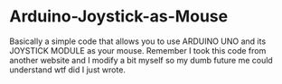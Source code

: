 # Arduino-Joystick-as-Mouse
Basically a simple code that allows you to use ARDUINO UNO and its JOYSTICK MODULE as your mouse. Remember I took this code from another website and I modify a bit myself so my dumb future me could understand wtf did I just wrote.

